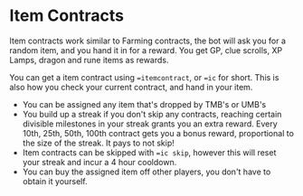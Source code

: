# Item Contracts

Item contracts work similar to Farming contracts, the bot will ask you for a random item, and you hand it in for a reward. You get GP, clue scrolls, XP Lamps, dragon and rune items as rewards.

You can get a item contract using `=itemcontract`, or `=ic` for short. This is also how you check your current contract, and hand in your item.

* You can be assigned any item that's dropped by TMB's or UMB's
* You build up a streak if you don't skip any contracts, reaching certain divisible milestones in your streak grants you an extra reward. Every 10th, 25th, 50th, 100th contract gets you a bonus reward, proportional to the size of the streak. It pays to not skip!
* Item contracts can be skipped with `=ic skip`, however this will reset your streak and incur a 4 hour cooldown.
* You can buy the assigned item off other players, you don't have to obtain it yourself.

